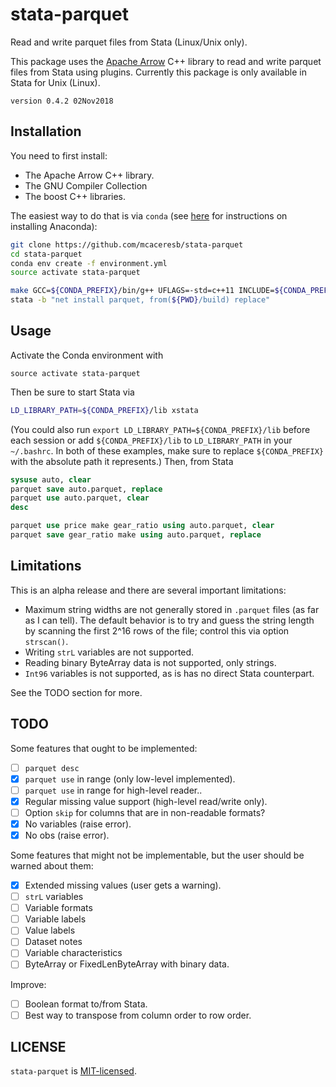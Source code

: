 stata-parquet
=============

Read and write parquet files from Stata (Linux/Unix only).

This package uses the [Apache Arrow](https://github.com/apache/arrow)
C++ library to read and write parquet files from Stata using plugins.
Currently this package is only available in Stata for Unix (Linux).

`version 0.4.2 02Nov2018`

Installation
------------


You need to first install:

- The Apache Arrow C++ library.
- The GNU Compiler Collection
- The boost C++ libraries.

The easiest way to do that is via `conda` (see [here](https://conda.io/docs/user-guide/install/index.html) for instructions on installing Anaconda):
```bash
git clone https://github.com/mcaceresb/stata-parquet
cd stata-parquet
conda env create -f environment.yml
source activate stata-parquet

make GCC=${CONDA_PREFIX}/bin/g++ UFLAGS=-std=c++11 INCLUDE=${CONDA_PREFIX}/include LIBS=${CONDA_PREFIX}/lib all
stata -b "net install parquet, from(${PWD}/build) replace"
```

Usage
-----

Activate the Conda environment with

```
source activate stata-parquet
```

Then be sure to start Stata via
```bash
LD_LIBRARY_PATH=${CONDA_PREFIX}/lib xstata
```

(You could also run `export LD_LIBRARY_PATH=${CONDA_PREFIX}/lib` before each
session or add `${CONDA_PREFIX}/lib` to `LD_LIBRARY_PATH` in your `~/.bashrc`.
In both of these examples, make sure to replace `${CONDA_PREFIX}` with the
absolute path it represents.) Then, from Stata

```stata
sysuse auto, clear
parquet save auto.parquet, replace
parquet use auto.parquet, clear
desc

parquet use price make gear_ratio using auto.parquet, clear
parquet save gear_ratio make using auto.parquet, replace
```

Limitations
-----------

This is an alpha release and there are several important limitations:

- Maximum string widths are not generally stored in `.parquet` files
  (as far as I can tell). The default behavior is to try and guess the
  string length by scanning the first 2^16 rows of the file; control
  this via option `strscan()`.
- Writing `strL` variables are not supported.
- Reading binary ByteArray data is not supported, only strings.
- `Int96` variables is not supported, as is has no direct Stata counterpart.

See the TODO section for more.

TODO
----

Some features that ought to be implemented:

- [ ] `parquet desc`
- [X] `parquet use` in range (only low-level implemented).
- [ ] `parquet use` in range for high-level reader..
- [X] Regular missing value support (high-level read/write only).
- [ ] Option `skip` for columns that are in non-readable formats?
- [X] No variables (raise error).
- [X] No obs (raise error).

Some features that might not be implementable, but the user should be
warned about them:

- [X] Extended missing values (user gets a warning).
- [ ] `strL` variables
- [ ] Variable formats
- [ ] Variable labels
- [ ] Value labels
- [ ] Dataset notes
- [ ] Variable characteristics
- [ ] ByteArray or FixedLenByteArray with binary data.

Improve:

- [ ] Boolean format to/from Stata.
- [ ] Best way to transpose from column order to row order.

LICENSE
-------

`stata-parquet` is [MIT-licensed](https://github.com/mcaceresb/stata-parquet/blob/master/LICENSE).
